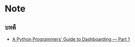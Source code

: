 Note
==

## บทคึ
- [A Python Programmers’ Guide to Dashboarding — Part 1](https://medium.com/@drimik99/a-python-programmers-guide-to-dashboarding-part-1-8db0c48eee9d)
<!--stackedit_data:
eyJoaXN0b3J5IjpbMTA4MjE2OTU3MF19
-->